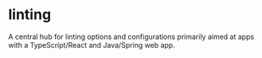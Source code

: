 # linting
A central hub for linting options and configurations primarily aimed at apps with a TypeScript/React and Java/Spring web app.
